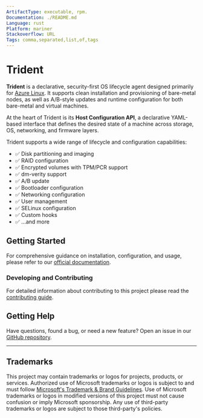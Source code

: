 ```yaml
---
ArtifactType: executable, rpm.
Documentation: ./README.md
Language: rust
Platform: mariner
Stackoverflow: URL
Tags: comma,separated,list,of,tags
---
```


# Trident

**Trident** is a declarative, security-first OS lifecycle agent designed
primarily for [Azure
Linux](https://github.com/microsoft/azurelinux/?tab=readme-ov-file#azure-linux).
It supports clean installation and provisioning of bare-metal nodes, as well as
A/B-style updates and runtime configuration for both bare-metal and virtual
machines.

At the heart of Trident is its **Host Configuration API**, a declarative
YAML-based interface that defines the desired state of a machine across storage,
OS, networking, and firmware layers.

Trident supports a wide range of lifecycle and configuration capabilities:

- ✅ Disk partitioning and imaging  
- ✅ RAID configuration  
- ✅ Encrypted volumes with TPM/PCR support  
- ✅ dm-verity support  
- ✅ A/B update  
- ✅ Bootloader configuration  
- ✅ Networking configuration  
- ✅ User management  
- ✅ SELinux configuration  
- ✅ Custom hooks  
- ✅ ...and more

## Getting Started

For comprehensive guidance on installation, configuration, and usage, please
refer to our [official documentation](docs/Trident.md).

### Developing and Contributing

For detailed information about contributing to this project please read the
[contributing guide](./docs/Development/Contributing/contributing-guidelines.md).

## Getting Help

Have questions, found a bug, or need a new feature? Open an issue in our [GitHub
repository](https://github.com/microsoft/trident/issues/new?template=Blank+issue).

---

## Trademarks

This project may contain trademarks or logos for projects, products, or
services. Authorized use of Microsoft trademarks or logos is subject to and must
follow [Microsoft's Trademark & Brand
Guidelines](https://www.microsoft.com/en-us/legal/intellectualproperty/trademarks/usage/general).
Use of Microsoft trademarks or logos in modified versions of this project must
not cause confusion or imply Microsoft sponsorship. Any use of third-party
trademarks or logos are subject to those third-party's policies.
